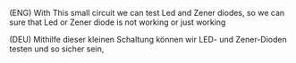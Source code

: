 
(ENG)  With This small circuit we can test Led and Zener diodes, so we can sure that Led or Zener diode is not working or just working 


(DEU)  Mithilfe dieser kleinen Schaltung können wir LED- und Zener-Dioden testen und so sicher sein, 
